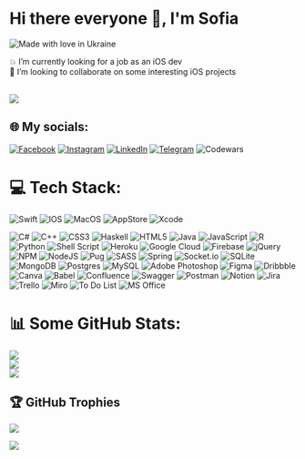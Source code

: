 # Hi there everyone 👋, I'm Sofia 

![Made with love in Ukraine](https://madewithlove.now.sh/ua?template=for-the-badge&heart=true)

💥 I’m currently looking for a job as an iOS dev<br>💫 I’m looking to collaborate on some interesting iOS projects<br>
<br>

[![](https://github-profile-summary-cards.vercel.app/api/cards/profile-details?username=SofiXeno&theme=nightowl)](https://github-profile-summary-cards.vercel.app/api/cards/profile-details?username=SofiXeno) 
<br>

## 🌐 My socials:
[![Facebook](https://img.shields.io/badge/Facebook-%231877F2.svg?style=for-the-badge&logo=Facebook&logoColor=white)](https://facebook.com/https://www.facebook.com/sofi.xeno) [![Instagram](https://img.shields.io/badge/Instagram-%23E4405F.svg?style=for-the-badge&logo=Instagram&logoColor=white)](https://instagram.com/sofi_xeno) [![LinkedIn](https://img.shields.io/badge/linkedin-%230077B5.svg?style=for-the-badge&logo=linkedin&logoColor=white)](https://www.linkedin.com/in/sofia-xenofontova/) [![Telegram](https://img.shields.io/badge/Telegram-2CA5E0?style=for-the-badge&logo=telegram&logoColor=white)](https://t.me/sofixeno) ![Codewars](https://img.shields.io/badge/Codewars-B1361E?style=for-the-badge&logo=Codewars&logoColor=white)

# 💻 Tech Stack:
 ![Swift](https://img.shields.io/badge/Swift-FA7343?style=flat&logo=swift&logoColor=white) ![IOS](https://img.shields.io/badge/iOS-000000?style=flat&logo=ios&logoColor=white)  ![MacOS](https://img.shields.io/badge/mac%20os-000000?style=flat&logo=apple&logoColor=white) ![AppStore](https://img.shields.io/badge/App_Store-0D96F6?style=flat&logo=app-store&logoColor=white) ![Xcode](https://img.shields.io/badge/Xcode-007ACC?style=flat&logo=Xcode&logoColor=white)

![C#](https://img.shields.io/badge/c%23-%23239120.svg?style=flat&logo=c-sharp&logoColor=white) ![C++](https://img.shields.io/badge/c++-%2300599C.svg?style=flat&logo=c%2B%2B&logoColor=white) ![CSS3](https://img.shields.io/badge/css3-%231572B6.svg?style=flat&logo=css3&logoColor=white) ![Haskell](https://img.shields.io/badge/Haskell-5e5086?style=flat&logo=haskell&logoColor=white) ![HTML5](https://img.shields.io/badge/html5-%23E34F26.svg?style=flat&logo=html5&logoColor=white) ![Java](https://img.shields.io/badge/java-%23ED8B00.svg?style=flat&logo=java&logoColor=white) ![JavaScript](https://img.shields.io/badge/javascript-%23323330.svg?style=flat&logo=javascript&logoColor=%23F7DF1E) ![R](https://img.shields.io/badge/r-%23276DC3.svg?style=flat&logo=r&logoColor=white) ![Python](https://img.shields.io/badge/python-3670A0?style=flat&logo=python&logoColor=ffdd54) ![Shell Script](https://img.shields.io/badge/shell_script-%23121011.svg?style=flat&logo=gnu-bash&logoColor=white) ![Heroku](https://img.shields.io/badge/heroku-%23430098.svg?style=flat&logo=heroku&logoColor=white) ![Google Cloud](https://img.shields.io/badge/Google%20Cloud-%234285F4.svg?style=flat&logo=google-cloud&logoColor=white) ![Firebase](https://img.shields.io/badge/firebase-%23039BE5.svg?style=flat&logo=firebase) ![jQuery](https://img.shields.io/badge/jquery-%230769AD.svg?style=flat&logo=jquery&logoColor=white) ![NPM](https://img.shields.io/badge/NPM-%23000000.svg?style=flat&logo=npm&logoColor=white) ![NodeJS](https://img.shields.io/badge/node.js-6DA55F?style=flat&logo=node.js&logoColor=white) ![Pug](https://img.shields.io/badge/Pug-FFF?style=flat&logo=pug&logoColor=A86454) ![SASS](https://img.shields.io/badge/SASS-hotpink.svg?style=flat&logo=SASS&logoColor=white) ![Spring](https://img.shields.io/badge/spring-%236DB33F.svg?style=flat&logo=spring&logoColor=white) ![Socket.io](https://img.shields.io/badge/Socket.io-black?style=flat&logo=socket.io&badgeColor=010101) ![SQLite](https://img.shields.io/badge/sqlite-%2307405e.svg?style=flat&logo=sqlite&logoColor=white) ![MongoDB](https://img.shields.io/badge/MongoDB-%234ea94b.svg?style=flat&logo=mongodb&logoColor=white) ![Postgres](https://img.shields.io/badge/postgres-%23316192.svg?style=flat&logo=postgresql&logoColor=white) ![MySQL](https://img.shields.io/badge/mysql-%2300f.svg?style=flat&logo=mysql&logoColor=white) ![Adobe Photoshop](https://img.shields.io/badge/adobephotoshop-%2331A8FF.svg?style=flat&logo=adobephotoshop&logoColor=white) ![Figma](https://img.shields.io/badge/figma-%23F24E1E.svg?style=flat&logo=figma&logoColor=white) ![Dribbble](https://img.shields.io/badge/Dribbble-EA4C89?style=flat&logo=dribbble&logoColor=white) ![Canva](https://img.shields.io/badge/Canva-%2300C4CC.svg?style=flat&logo=Canva&logoColor=white) ![Babel](https://img.shields.io/badge/Babel-F9DC3e?style=flat&logo=babel&logoColor=black) ![Confluence](https://img.shields.io/badge/confluence-%23172BF4.svg?style=flat&logo=confluence&logoColor=white) ![Swagger](https://img.shields.io/badge/-Swagger-%23Clojure?style=flat&logo=swagger&logoColor=white) ![Postman](https://img.shields.io/badge/Postman-FF6C37?style=flat&logo=postman&logoColor=white) ![Notion](https://img.shields.io/badge/Notion-%23000000.svg?style=flat&logo=notion&logoColor=white) ![Jira](https://img.shields.io/badge/jira-%230A0FFF.svg?style=flat&logo=jira&logoColor=white) ![Trello](https://img.shields.io/badge/Trello-%23026AA7.svg?style=flat&logo=Trello&logoColor=white) ![Miro](https://img.shields.io/badge/Miro-F7C922?style=flat&logo=Miro&logoColor=050036) ![To Do List](https://img.shields.io/badge/Todoist-E44332?style=flat&logo=todoist&logoColor=white) ![MS Office](https://img.shields.io/badge/Microsoft_Office-D83B01?style=flat&logo=microsoft-office&logoColor=white)

# 📊 Some GitHub Stats:
![](https://github-readme-stats.vercel.app/api?username=SofiXeno&theme=nightowl&hide_border=true&show_icons=true&cache_seconds=21600)<br/>
[![](https://streak-stats.demolab.com?user=SofiXeno&theme=nightowl&hide_border=true)](https://streak-stats.demolab.com?user=SofiXeno&theme=nightowl&hide_border=true)<br/>
[![](https://github-readme-stats.vercel.app/api/top-langs/?username=SofiXeno&theme=nightowl&hide_border=true&layout=compact&cache_seconds=21600)](https://github-readme-stats.vercel.app/api/top-langs/?username=SofiXeno&layout=compact)

## 🏆 GitHub Trophies
![](https://github-profile-trophy.vercel.app/?username=Sofia&theme=discord&no-frame=true&no-bg=true&margin-w=4)

[![](https://visitcount.itsvg.in/api?id=Sofia&icon=7&color=9)](https://visitcount.itsvg.in)


<!-- Proudly created with GPRM ( https://gprm.itsvg.in ) -->
